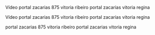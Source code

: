 Vídeo portal zacarias 875 vitoria ribeiro portal zacarias vitoria regina

Vídeo portal zacarias 875 vitoria ribeiro portal zacarias vitoria regina

portal zacarias 875 vitoria ribeiro portal zacarias vitoria regina
